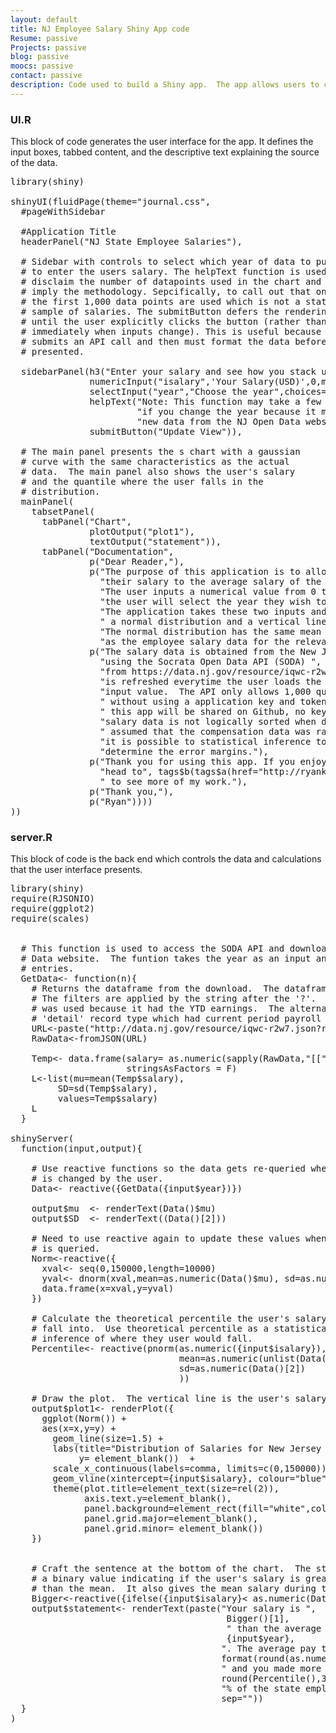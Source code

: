 ```yaml
---
layout: default
title: NJ Employee Salary Shiny App code
Resume: passive
Projects: passive
blog: passive
moocs: passive
contact: passive
description: Code used to build a Shiny app.  The app allows users to compare their salary to that of the New Jersey State Employees
---
```


### UI.R
This block of code generates the user interface for the app.  It defines the input boxes, tabbed content, and the descriptive text explaining the source of the data. 
<pre>
library(shiny)

shinyUI(fluidPage(theme="journal.css",
  #pageWithSidebar
  
  #Application Title
  headerPanel("NJ State Employee Salaries"),
  
  # Sidebar with controls to select which year of data to pull and 
  # to enter the users salary. The helpText function is used to 
  # disclaim the number of datapoints used in the chart and to 
  # imply the methodology. Sepcifically, to call out that only 
  # the first 1,000 data points are used which is not a statistical
  # sample of salaries. The submitButton defers the rendering of output 
  # until the user explicitly clicks the button (rather than doing it 
  # immediately when inputs change). This is useful because the function 
  # submits an API call and then must format the data before it is 
  # presented.
  
  sidebarPanel(h3("Enter your salary and see how you stack up against the New Jersey state employees!"),
               numericInput("isalary",'Your Salary(USD)',0,min=0,max=150000,step=1),
               selectInput("year","Choose the year",choices=c("2010","2011","2012", "2013","2014")),
               helpText("Note: This function may take a few moments to load ",
                        "if you change the year because it must download the",
                        "new data from the NJ Open Data website for each update."),
               submitButton("Update View")),
  
  # The main panel presents the s chart with a gaussian
  # curve with the same characteristics as the actual
  # data.  The main panel also shows the user's salary
  # and the quantile where the user falls in the 
  # distribution.
  mainPanel(
    tabsetPanel(
      tabPanel("Chart",
               plotOutput("plot1"),
               textOutput("statement")),
      tabPanel("Documentation",
               p("Dear Reader,"),
               p("The purpose of this application is to allow the user to compare",
                 "their salary to the average salary of the New Jersey state employees.",
                 "The user inputs a numerical value from 0 through 150,0000.  Next,",
                 "the user will select the year they wish to compare their salary to.",
                 "The application takes these two inputs and creates a chart with",
                 " a normal distribution and a vertical line with the users input. ",
                 "The normal distribution has the same mean and standard deviation",
                 "as the employee salary data for the relevant year"),
               p("The salary data is obtained from the New Jersey Open Data website ",
                 "using the Socrata Open Data API (SODA) ",
                 "from https://data.nj.gov/resource/iqwc-r2w7.json. The data",
                 "is refreshed everytime the user loads the app or changes the year",
                 "input value.  The API only allows 1,000 queries through the API",
                 " without using a application key and token.  Since the code for",
                 " this app will be shared on Github, no key was used. Since the "
                 "salary data is not logically sorted when downloaded, it was naively"
                 " assumed that the compensation data was randomly distributed.  Therefore,"
                 "it is possible to statistical inference to predict the percentile and ",
                 "determine the error margins."),
               p("Thank you for using this app. If you enjoyed using this app, please",
                 "head to", tags$b(tags$a(href="http://ryankuhn.net",target="_blank","http://ryankuhn.net")),
                 " to see more of my work."),
               p("Thank you,"),
               p("Ryan"))))
))
</pre>

### server.R
This block of code is the back end which controls the data and calculations that the user interface presents. 
<pre>
library(shiny)
require(RJSONIO)
require(ggplot2)
require(scales)


  # This function is used to access the SODA API and download the data from the NJ Open
  # Data website.  The funtion takes the year as an input and downloads the first 1000
  # entries.
  GetData<- function(n){
    # Returns the dataframe from the download.  The dataframe is 1000 rows by 1 column.
    # The filters are applied by the string after the '?'.  The 'master' record type 
    # was used because it had the YTD earnings.  The alternative was to use the 
    # 'detail' record type which had current period payroll entries. 
    URL<-paste("http://data.nj.gov/resource/iqwc-r2w7.json?record_type=master&calendar_year=",n,sep="")
    RawData<-fromJSON(URL)
    
    Temp<- data.frame(salary= as.numeric(sapply(RawData,"[[","master_ytd_earnings")),
                      stringsAsFactors = F)
    L<-list(mu=mean(Temp$salary),
         SD=sd(Temp$salary),
         values=Temp$salary)
    L
  }

shinyServer(
  function(input,output){

    # Use reactive functions so the data gets re-queried whenever the year input
    # is changed by the user.
    Data<- reactive({GetData({input$year})})
    
    output$mu  <- renderText(Data()$mu)
    output$SD  <- renderText((Data()[2]))
    
    # Need to use reactive again to update these values when the data set
    # is queried.
    Norm<-reactive({
      xval<- seq(0,150000,length=10000)
      yval<- dnorm(xval,mean=as.numeric(Data()$mu), sd=as.numeric(Data()$SD))
      data.frame(x=xval,y=yval)
    })
    
    # Calculate the theoretical percentile the user's salary would
    # fall into.  Use theoretical percentile as a statistical 
    # inference of where they user would fall.
    Percentile<- reactive(pnorm(as.numeric({input$isalary}), 
                                mean=as.numeric(unlist(Data()[1])),
                                sd=as.numeric(Data()[2])
                                ))

    # Draw the plot.  The vertical line is the user's salary.
    output$plot1<- renderPlot({
      ggplot(Norm()) + 
      aes(x=x,y=y) +
        geom_line(size=1.5) +
        labs(title="Distribution of Salaries for New Jersey State Employees",
             y= element_blank())  +
        scale_x_continuous(labels=comma, limits=c(0,150000)) +
        geom_vline(xintercept={input$isalary}, colour="blue", size=2)  +
        theme(plot.title=element_text(size=rel(2)),
              axis.text.y=element_blank(),
              panel.background=element_rect(fill="white",colour="black"),
              panel.grid.major=element_blank(),
              panel.grid.minor= element_blank())
    })
    
    
    # Craft the sentence at the bottom of the chart.  The statement includes
    # a binary value indicating if the user's salary is greater than or less
    # than the mean.  It also gives the mean salary during the year.
    Bigger<-reactive({ifelse({input$isalary}< as.numeric(Data()[1]),"less","more")})
    output$statement<- renderText(paste("Your salary is ",
                                         Bigger()[1],
                                         " than the average NJ state worker salary in ",
                                         {input$year},
                                        ". The average pay that year was $",
                                        format(round(as.numeric(Data()[1]),0),big.mark = ","),
                                        " and you made more money than ",
                                        round(Percentile(),3)*100,
                                        "% of the state employees. Congrats!",
                                        sep=""))
  }
)

</pre>

